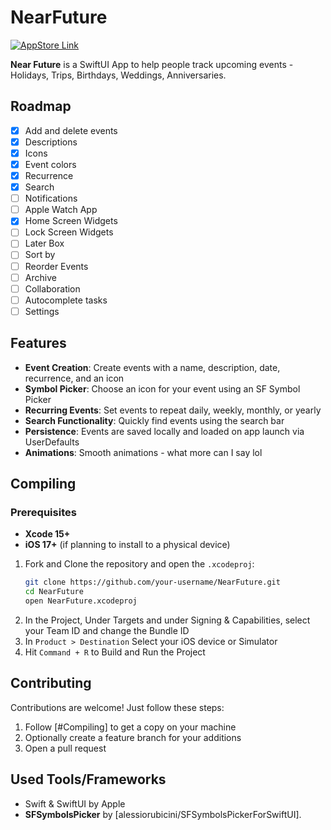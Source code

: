 # NearFuture
[![AppStore Link](https://github.com/neon443/NearFuture/blob/main/NearFuture/Images/appstore.png?raw=true)](https://apps.apple.com/us/app/near-future-event-tracker/id6744963429)

**Near Future** is a SwiftUI App to help people track upcoming events - Holidays, Trips, Birthdays, Weddings, Anniversaries.

## Roadmap
- [x] Add and delete events
- [x] Descriptions
- [x] Icons
- [x] Event colors
- [x] Recurrence
- [x] Search
- [ ] Notifications
- [ ] Apple Watch App
- [x] Home Screen Widgets
- [ ] Lock Screen Widgets
- [ ] Later Box
- [ ] Sort by
- [ ] Reorder Events
- [ ] Archive
- [ ] Collaboration
- [ ] Autocomplete tasks
- [ ] Settings

## Features
- **Event Creation**: Create events with a name, description, date, recurrence, and an icon
- **Symbol Picker**: Choose an icon for your event using an SF Symbol Picker
- **Recurring Events**: Set events to repeat daily, weekly, monthly, or yearly
- **Search Functionality**: Quickly find events using the search bar
- **Persistence**: Events are saved locally and loaded on app launch via UserDefaults
- **Animations**: Smooth animations - what more can I say lol

## Compiling
### Prerequisites
- **Xcode 15+**
- **iOS 17+** (if planning to install to a physical device)
1. Fork and Clone the repository and open the `.xcodeproj`:
   ```bash
   git clone https://github.com/your-username/NearFuture.git
   cd NearFuture
   open NearFuture.xcodeproj
   ```
2. In the Project, Under Targets and under Signing & Capabilities, select your Team ID and change the Bundle ID
3. In `Product > Destination` Select your iOS device or Simulator
4. Hit `Command + R` to Build and Run the Project

## Contributing
Contributions are welcome! Just follow these steps:
1. Follow [#Compiling] to get a copy on your machine
2. Optionally create a feature branch for your additions
3. Open a pull request

## Used Tools/Frameworks
- Swift & SwiftUI by Apple
- **SFSymbolsPicker** by [alessiorubicini/SFSymbolsPickerForSwiftUI].